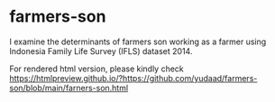 # farmers-son
I examine the determinants of farmers son working as a farmer using Indonesia Family Life Survey (IFLS) dataset 2014.

For rendered html version, please kindly check https://htmlpreview.github.io/?https://github.com/yudaad/farmers-son/blob/main/farners-son.html

